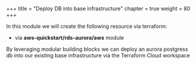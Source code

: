 +++
title = "Deploy DB into base infrastructure"
chapter = true
weight = 80
+++

In this module we will create the following resource via terraform:

-  via **aws-quickstart/rds-aurora/aws** module

By leveraging modular building blocks we can deploy an aurora postgress db into our existing base infrastructure via the Terraform Cloud workspace
